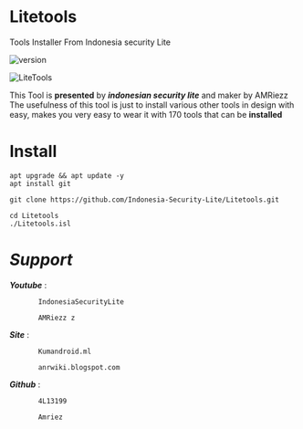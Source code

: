 # Litetools
Tools Installer From Indonesia security Lite
 
<img alt="version" src ="https://img.shields.io/badge/Version-1.0-red.svg">

![LiteTools](http://i.imgur.com/pE1KkEj.jpg)
 
This Tool is **presented** by ***indonesian security lite*** and maker by AMRiezz
The usefulness of this tool is just to install various other tools
in design with easy, makes you very easy to wear it
with 170 tools that can be **installed**

Install
====

```
apt upgrade && apt update -y
apt install git

git clone https://github.com/Indonesia-Security-Lite/Litetools.git

cd Litetools
./Litetools.isl
```


 
*Support*
====
 ***Youtube*** : 
           
           IndonesiaSecurityLite
 
           AMRiezz z
 
***Site***   : 
           
           Kumandroid.ml
 
           anrwiki.blogspot.com
           
***Github***   :
           
           4L13199
           
           Amriez
